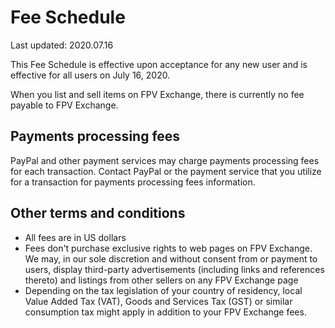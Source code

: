 # Fee Schedule
Last updated: 2020.07.16

This Fee Schedule is effective upon acceptance for any new user and is effective for all users on July 16, 2020.

When you list and sell items on FPV Exchange, there is currently no fee payable to FPV Exchange. 

## Payments processing fees

PayPal and other payment services may charge payments processing fees for each transaction. Contact PayPal or the payment service that you utilize for a transaction for payments processing fees information.

## Other terms and conditions

* All fees are in US dollars
* Fees don't purchase exclusive rights to web pages on FPV Exchange. We may, in our sole discretion and without consent from or payment to users, display third-party advertisements (including links and references thereto) and listings from other sellers on any FPV Exchange page
* Depending on the tax legislation of your country of residency, local Value Added Tax (VAT), Goods and Services Tax (GST) or similar consumption tax might apply in addition to your FPV Exchange fees.
